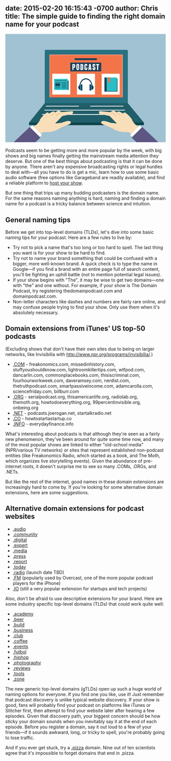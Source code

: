 date: 2015-02-20 16:15:43 -0700
author: Chris
title: The simple guide to finding the right domain name for your podcast
----

<!-- excerpt -->

![podcast](/media/2015-02-20-podcast.jpg)

Podcasts seem to be getting more and more popular by the week, with big shows and big names finally getting the mainstream media attention they deserve. But one of the best things about podcasting is that it can be done by anyone. There aren't any expensive broadcasting rights or legal hurdles to deal with—all you have to do is get a mic, learn how to use some basic audio software (free options like Garageband are readily available), and find a reliable platform to [host your show](https://iwantmyname.com/services/podcast/). 

But one thing that trips up many budding podcasters is the domain name. For the same reasons naming anything is hard, naming and finding a domain name for a podcast is a tricky balance between science and intuition.

<!-- /excerpt -->

## General naming tips

Before we get into top-level domains (TLDs), let's dive into some basic naming tips for your podcast. Here are a few rules to live by:

+ Try not to pick a name that's too long or too hard to spell. The last thing you want is for your show to be hard to find.
+ Try not to name your brand something that could be confused with a bigger, more well-known brand. A quick check is to type the name in Google—if you find a brand with an entire page full of search content, you'll be fighting an uphill battle (not to mention potential legal issues).
+ If your show begins with "The", it may be wise to get two domains—one with "the" and one without. For example, if your show is The Domain Podcast, try registering thedomainpodcast.com and domainpodcast.com.
+ Non-letter characters like dashes and numbers are fairly rare online, and may confuse people trying to find your show. Only use them when it's absolutely necessary.

## Domain extensions from iTunes' US top-50 podcasts

(Excluding shows that don't have their own sites due to being on larger networks, like Invisibilia with http://www.npr.org/programs/invisibilia/.)

+ [.COM](https://iwantmyname.com/domains/com-domain-name-registration-for-commercial) - freakonomics.com, missedinhistory.com, stuffyoushouldknow.com, lightroomkillertips.com, wtfpod.com, dancarlin.com, commonplacebooks.com, thisiscriminal.com, fourhourworkweek.com, daveramsey.com, nerdist.com, thetruthpodcast.com, smartpassiveincome.com, adamcarolla.com, sciencefriday.com, billburr.com
+ [.ORG](https://iwantmyname.com/domains/org-domain-name-registration-for-organisation) - serialpodcast.org, thisamericanlife.org, radiolab.org, themoth.org, howtodoeverything.org, 99percentinvisible.org, onbeing.org
+ [.NET](https://iwantmyname.com/domains/net-domain-name-registration-for-network) - podcasts.joerogan.net, startalkradio.net
+ [.CO](https://iwantmyname.com/domains/co-colombian-domain-name-registration-for-colombia) - howtostartastartup.co
+ [.INFO](https://iwantmyname.com/domains/info-domain-name-registration-for-information) - everydayfinance.info

What's interesting about podcasts is that although they're seen as a fairly new phenomenon, they've been around for quite some time now, and many of the most popular shows are linked to either "old-school media" (NPR/various TV networks) or sites that represent established non-podcast entities (like Freakonomics Radio, which started as a book, and The Moth, which organizes live storytelling events). Given the abundance of pre-internet roots, it doesn't surprise me to see so many .COMs, .ORGs, and .NETs.

But like the rest of the internet, good names in these domain extensions are increasingly hard to come by. If you're looking for some alternative domain extensions, here are some suggestions.

## Alternative domain extensions for podcast websites

+ [.audio](https://iwantmyname.com/domains/dot-audio)
+ [.community](https://iwantmyname.com/domains/dot-community)
+ [.digital](https://iwantmyname.com/domains/dot-digital)
+ [.expert](https://iwantmyname.com/domains/dot-expert)
+ [.media](https://iwantmyname.com/domains/dot-media)
+ [.press](https://iwantmyname.com/domains/dot-press)
+ [.report](https://iwantmyname.com/domains/dot-report)
+ [.today](https://iwantmyname.com/domains/dot-today)
+ [.radio](https://iwantmyname.com/domains/dot-radio) (launch date TBD)
+ [.FM](https://iwantmyname.com/domains/fm-domain-name-registration-for-federated-states-of-micronesia) (popularly used by Overcast, one of the more popular podcast players for the iPhone)
+ [.IO](https://iwantmyname.com/domains/io-domain-name-registration-for-british-indian-ocean-territory) (still a very popular extension for startups and tech projects)

Also, don't be afraid to use descriptive extensions for your brand. Here are some industry specific top-level domains (TLDs) that could work quite well:

 + [.academy](https://iwantmyname.com/domains/dot-academy)
 + [.beer](https://iwantmyname.com/domains/dot-beer)
 + [.build](https://iwantmyname.com/domains/dot-build)
 + [.business](https://iwantmyname.com/domains/dot-business)
 + [.club](https://iwantmyname.com/domains/dot-club)
 + [.coffee](https://iwantmyname.com/domains/dot-coffee)
 + [.events](https://iwantmyname.com/domains/dot-events)
 + [.futbol](https://iwantmyname.com/domains/dot-futbol)
 + [.hiphop](https://iwantmyname.com/domains/dot-hiphop)
 + [.photography](https://iwantmyname.com/domains/dot-photography)
 + [.reviews](https://iwantmyname.com/domains/dot-reviews)
 + [.tools](https://iwantmyname.com/domains/dot-reviews)
 + [.zone](https://iwantmyname.com/domains/dot-zone)

The new generic top-level domains (gTLDs) open up such a huge world of naming options for everyone. If you find one you like, use it! Just remember that podcast discovery is unlike typical website discovery. If your show is good, fans will probably find your podcast on platforms like iTunes or Stitcher first, then attempt to find your website later after hearing a few episodes. Given that discovery path, your biggest concern should be how sticky your domain sounds when you inevitably say it at the end of each episode. Before you register a domain, say it out loud to a few of your friends—if it sounds awkward, long, or tricky to spell, you're probably going to lose traffic. 

And if you ever get stuck, try a [.pizza](https://iwantmyname.com/domains/dot-pizza) domain. Nine out of ten scientists agree that it's impossible to forget domains that end in .pizza.